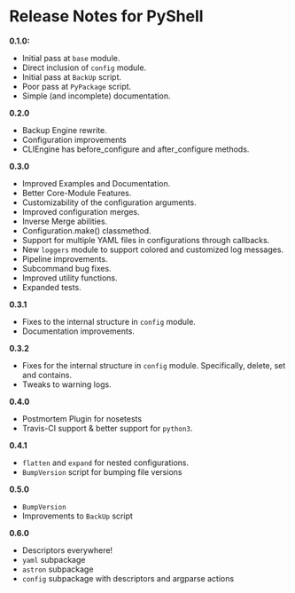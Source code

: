 # Release Notes for PyShell

**0.1.0:**
- Initial pass at `base` module.
- Direct inclusion of `config` module.
- Initial pass at `BackUp` script.
- Poor pass at `PyPackage` script.
- Simple (and incomplete) documentation.

**0.2.0**
- Backup Engine rewrite.
- Configuration improvements
- CLIEngine has before\_configure and after\_configure methods.

**0.3.0**
- Improved Examples and Documentation.
- Better Core-Module Features.
- Customizability of the configuration arguments.
- Improved configuration merges.
- Inverse Merge abilities.
- Configuration.make() classmethod.
- Support for multiple YAML files in configurations through callbacks.
- New `loggers` module to support colored and customized log messages.
- Pipeline improvements.
- Subcommand bug fixes.
- Improved utility functions.
- Expanded tests.

**0.3.1**
- Fixes to the internal structure in `config` module.
- Documentation improvements.

**0.3.2**
- Fixes for the internal structure in `config` module. Specifically, delete, set and contains.
- Tweaks to warning logs.

**0.4.0**
- Postmortem Plugin for nosetests
- Travis-CI support & better support for ``python3``.

**0.4.1**
- `flatten` and `expand` for nested configurations.
- `BumpVersion` script for bumping file versions

**0.5.0**
- `BumpVersion`
- Improvements to `BackUp` script

**0.6.0**
- Descriptors everywhere!
- `yaml` subpackage
- `astron` subpackage
- `config` subpackage with descriptors and argparse actions

